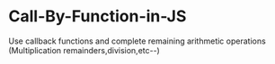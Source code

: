 # Call-By-Function-in-JS

 Use callback functions and complete remaining arithmetic operations 
(Multiplication remainders,division,etc--)

